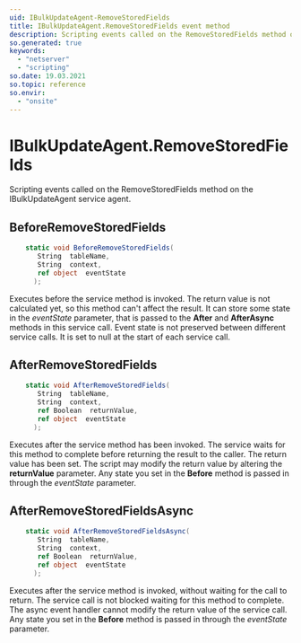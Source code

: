 ```yaml
---
uid: IBulkUpdateAgent-RemoveStoredFields
title: IBulkUpdateAgent.RemoveStoredFields event method
description: Scripting events called on the RemoveStoredFields method on the IBulkUpdateAgent service agent.
so.generated: true
keywords:
  - "netserver"
  - "scripting"
so.date: 19.03.2021
so.topic: reference
so.envir:
  - "onsite"
---
```

# IBulkUpdateAgent.RemoveStoredFields

Scripting events called on the <see cref='M:SuperOffice.CRM.Services.IBulkUpdateAgent.RemoveStoredFields'>RemoveStoredFields</see> method on the <see cref='IBulkUpdateAgent'>IBulkUpdateAgent</see>  service agent.

## BeforeRemoveStoredFields
```cs
    static void BeforeRemoveStoredFields(
       String  tableName,
       String  context,
       ref object  eventState
      );
```
Executes before the service method is invoked.
The return value is not calculated yet, so this method can't affect the result.
It can store some state in the *eventState* parameter, that is passed to the **After** and **AfterAsync** methods in this service call.
Event state is not preserved between different service calls. It is set to null at the start of each service call.
## AfterRemoveStoredFields
```cs
    static void AfterRemoveStoredFields(
       String  tableName,
       String  context,
       ref Boolean  returnValue,
       ref object  eventState
      );
```
Executes after the service method has been invoked. The service waits for this method to complete before returning the result to the caller.
The return value has been set. The script may modify the return value by altering the **returnValue** parameter.
Any state you set in the **Before** method is passed in through the *eventState* parameter.
## AfterRemoveStoredFieldsAsync
```cs
    static void AfterRemoveStoredFieldsAsync(
       String  tableName,
       String  context,
       ref Boolean  returnValue,
       ref object  eventState
      );
```
Executes after the service method is invoked, without waiting for the call to return.
The service call is not blocked waiting for this method to complete.
The async event handler cannot modify the return value of the service call.
Any state you set in the **Before** method is passed in through the *eventState* parameter.


